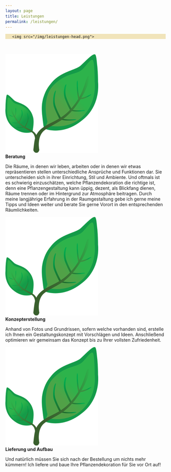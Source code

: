 ```yaml
---
layout: page
title: Leistungen
permalink: /leistungen/
---
```

<link rel="stylesheet" href="/css/simplegrid.css">
<div class="grid" style="background: rgb(229, 203, 121);background: rgba(229, 203, 121, .5);">
<div class="col-2-12">

</div>
<div class="col-8-12">

	   <img src="/img/leistungen-head.png">

</div>
<div class="col-2-12">
</div>
</div>

<br>
<br>

<div class="grid">
<div class="col-1-12">
<img src="/img/leaf.png">
</div>
<div class="col-11-12">
<b>Beratung</b>
<p>
Die Räume, in denen wir leben, arbeiten oder in denen wir etwas repräsentieren stellen unterschiedliche Ansprüche und Funktionen dar. Sie unterscheiden sich in ihrer Einrichtung, Stil und Ambiente.
Und oftmals ist es schwierig einzuschätzen, welche Pflanzendekoration die richtige ist, denn eine Pflanzengestaltung kann üppig, dezent, als Blickfang dienen, Räume trennen oder im Hintergrund zur Atmosphäre beitragen.
Durch meine langjährige Erfahrung in der Raumgestaltung gebe ich gerne meine Tipps und Ideen weiter und berate Sie gerne Vorort in den entsprechenden Räumlichkeiten.
</p>
</div>
<div class="col-1-12">
<img src="/img/leaf.png">
</div>
<div class="col-11-12">
<b>Konzepterstellung</b>
<p>Anhand von Fotos und Grundrissen, sofern welche vorhanden sind, erstelle ich Ihnen ein Gestaltungskonzept mit Vorschlägen und Ideen. Anschließend optimieren wir gemeinsam das Konzept bis zu Ihrer vollsten Zufriedenheit.   
</p>
</div>
<div class="col-1-12">
<img src="/img/leaf.png">
</div>
<div class="col-11-12">
<b>Lieferung und Aufbau</b>
<p>Und natürlich müssen Sie sich nach der Bestellung um nichts mehr kümmern! 
Ich liefere und baue Ihre Pflanzendekoration für Sie vor Ort auf!
</p>
</div>
</div>